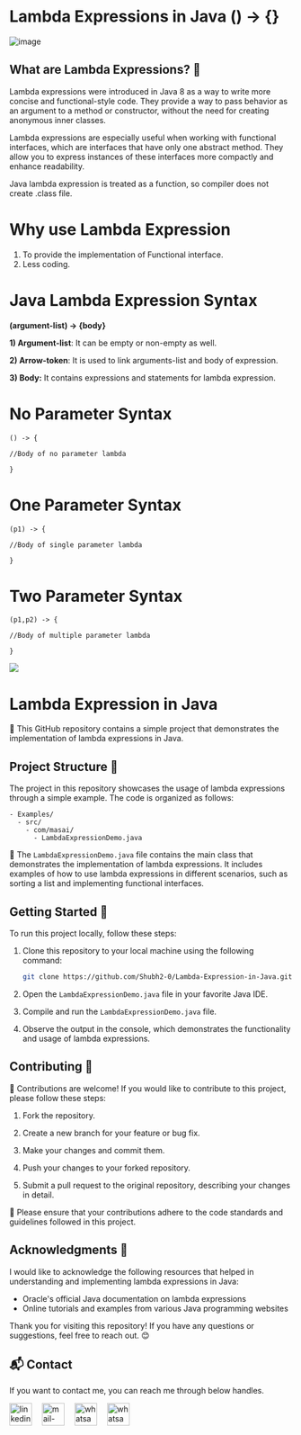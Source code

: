 # Lambda Expressions in Java () -> {}

![image](https://github.com/Shubh2-0/Lambda-Expression-in-Java/assets/112773220/3acd8e86-ca0b-42c2-8fbd-8e96fa055bf2)


## What are Lambda Expressions? 🤔

Lambda expressions were introduced in Java 8 as a way to write more concise and functional-style code. They provide a way to pass behavior as an argument to a method or constructor, without the need for creating anonymous inner classes.

Lambda expressions are especially useful when working with functional interfaces, which are interfaces that have only one abstract method. They allow you to express instances of these interfaces more compactly and enhance readability.

Java lambda expression is treated as a function, so compiler does not create .class file.
 
# Why use Lambda Expression
1. To provide the implementation of Functional interface.
2. Less coding.


# Java Lambda Expression Syntax
**(argument-list) -> {body}**


**1) Argument-list**: It can be empty or non-empty as well.

**2) Arrow-token**: It is used to link arguments-list and body of expression.

**3) Body:** It contains expressions and statements for lambda expression.


# No Parameter Syntax
```
() -> {  

//Body of no parameter lambda  

} 
```

# One Parameter Syntax
```
(p1) -> {  

//Body of single parameter lambda  

} 
```


# Two Parameter Syntax
```
(p1,p2) -> {  

//Body of multiple parameter lambda  

}  
```


<img src="https://i.ytimg.com/vi/ph-94lsHloo/maxresdefault.jpg" />

# Lambda Expression in Java

🔧 This GitHub repository contains a simple project that demonstrates the implementation of lambda expressions in Java.



## Project Structure 📁

The project in this repository showcases the usage of lambda expressions through a simple example. The code is organized as follows:

```
- Examples/
  - src/
    - com/masai/
      - LambdaExpressionDemo.java
```

📄 The `LambdaExpressionDemo.java` file contains the main class that demonstrates the implementation of lambda expressions. It includes examples of how to use lambda expressions in different scenarios, such as sorting a list and implementing functional interfaces.

## Getting Started 🚀

To run this project locally, follow these steps:

1. Clone this repository to your local machine using the following command:

   ```bash
   git clone https://github.com/Shubh2-0/Lambda-Expression-in-Java.git
   ```

2. Open the `LambdaExpressionDemo.java` file in your favorite Java IDE.

3. Compile and run the `LambdaExpressionDemo.java` file.

4. Observe the output in the console, which demonstrates the functionality and usage of lambda expressions.

## Contributing 🤝

🙌 Contributions are welcome! If you would like to contribute to this project, please follow these steps:

1. Fork the repository.

2. Create a new branch for your feature or bug fix.

3. Make your changes and commit them.

4. Push your changes to your forked repository.

5. Submit a pull request to the original repository, describing your changes in detail.

📝 Please ensure that your contributions adhere to the code standards and guidelines followed in this project.


## Acknowledgments 🙏

I would like to acknowledge the following resources that helped in understanding and implementing lambda expressions in Java:

- Oracle's official Java documentation on lambda expressions
- Online tutorials and examples from various Java programming websites

Thank you for visiting this repository! If you have any questions or suggestions, feel free to reach out. 😊


## 📬 Contact

If you want to contact me, you can reach me through below handles.

 <p align="left">
  <a href="https://www.linkedin.com/in/bhatishubham/" target="_blank"><img align="center" src="https://skillicons.dev/icons?i=linkedin" width="40px" alt="linkedin" /></a>&emsp;
  <a title="shubhambhati226@gmail.com" href="mailto:shubhambhati226@gmail.com" target="_blank"><img align="center"  src="https://cdn-icons-png.flaticon.com/128/888/888853.png"  width="40px"   alt="mail-me" /></a>&emsp;
  <a href="https://wa.me/+916232133187" target="blank"><img align="center" src="https://media2.giphy.com/media/Q8I2fYA773h5wmQQcR/giphy.gif" width="40px"  alt="whatsapp-me" /></a>&emsp;
<a href="https://www.hackerrank.com/shubhambhati226?hr_r=1" target="blank"><img align="center" src="https://raw.githubusercontent.com/rahuldkjain/github-profile-readme-generator/master/src/images/icons/Social/hackerrank.svg" width="40px"  alt="whatsapp-me" /></a>&emsp; 
		
	
	

 </p>
